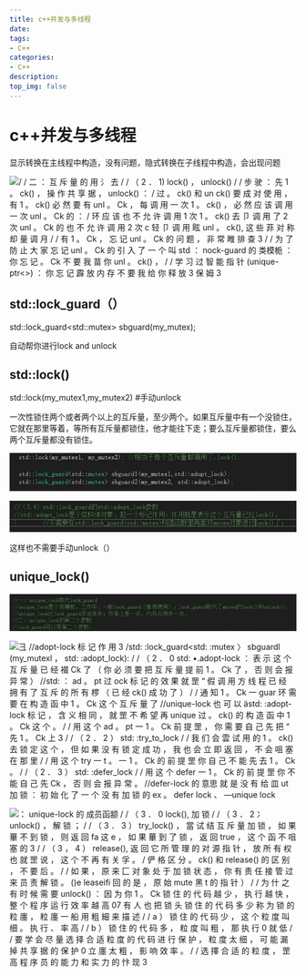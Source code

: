 ```yaml
---
title: c++并发与多线程
date:
tags: 
- C++
categories:
- C++
description:
top_img: false
---
```


# c++并发与多线程

显示转换在主线程中构造，没有问题，隐式转换在子线程中构造，会出现问题

![/ / 二 ： 互 斥 量 的 用 氵 去  / / （ 2 ． 1) lock() ， unlock()  / / 步 驶 ： 先 1 。 ck() ， 操 作 共 享 据 ， unlock() ：  / 过 。 ck() 和 un ck() 要 成 对 使 用 ， 有 1 。 ck() 必 然 要 有 unl 。 Ck ， 每 调 用 一 次 1 。 ck() ， 必 然 应 该 调 用 一 次 unl 。 Ck 的  ： / 环 应 该 也 不 允 许 调 用 1 次 1 。 ck() 去 卩 调 用 了 2 次 unl 。 Ck 的 也 不 允 许 调 用 2 次 c 轻 卩 调 用 眩 unl 。 ck(), 这 些 菲 对 称 却 量 调 月  / / 有 1 。 Ck ， 忘 记 unl 。 Ck 的 问 题 ， 非 常 睢 排 查 3  / / 为 了 防 止 大 家 忘 记 unl 。 Ck 的 引 入 了 一 个 叫 std ： nock-guard 的 类模栀 ： 你 忘 记 。 Ck 不 要 我 苗 你 unl 。 ck() ，  / / 学 习 过 智 能 指 针 (unique-ptr\<\>) ： 你 忘 记 霹 放 内 存 不 要 我 给 你 释 放 3 保 姆 3 ](media/4c410326f68b9c901ae092e6d1bee594.png)



## std::lock_guard（）

std::lock_guard\<std::mutex\> sbguard(my_mutex);

自动帮你进行lock and unlock



## std::lock()

std::lock(my_mutex1,my_mutex2)            #手动unlock

一次性锁住两个或者两个以上的互斥量，至少两个。如果互斥量中有一个没锁住，它就在那里等着，等所有互斥量都锁住，他才能往下走；要么互斥量都锁住，要么两个互斥量都没有锁住。

![std: : lock (my_mutexl, my_mutex2) : lock ( ) :  std: : sbguardl (my_mutexl, std: : adopt_lock) :  std: : :mutex\> sbguard2 (my_mutex2, std: : adopt \_ lock) ](media/7186eb58ef60fc61dc55f573da016c01.png)

![4) std: : lock_guardfistd: : adopt \_  // std: : adopt\_  std: : lock ard\<std:  mutex.@i  T ock ](media/b80e022befbbb1f86356f354c265237d.png)

这样也不需要手动unlock（）



## unique_lock()

![： unique—lockÅR 代 lock—guard  / / un 三 que 一 1 。 Ck 罡 个 类 栀 ， 工 作 中 ， \*lock-guard （ 推 荐 使 用 ） lock—guard4R 代 了 mutex 的 lock() 和 unlock() ：  //unique-lock 比 lock-guard\*\$äffl\$ 效 粼 上 差 一 点 ， 内 存 占 用 多 一 点 。  ： unique—lockfi% 二 个  / 过 。 Ck 一 guard 可 以 带 第 二 个 孬 数 ： ](media/c48e58454fc351e9fe69d2891a001cae.png)

![彐  //adopt-lock 标 记 作 用 3  /std: :lock_guard\<std: :mutex 〉 sbguardl (my_mutexl ， std: :adopt_lock):  / / （ 2 ． 0 std: •.adopt-lock ： 表 示 这 个 互 斥 量 已 经 裰 Ck 了 （ 你 必 须 要 把 互 斥 量 提 前 1 。 Ck 了 ， 否 则 会 报 异 常 ）  //std: ： ad 。 pt 过 ock 标 记 的 效 果 就 罡 “ 假 调 用 方 线 程 已 经 拥 有 了 互 斥 的 所 有 椤 （ 已 经 ck() 成 功 了 ）  / / 通 知 1 。 Ck 一 guar 环 需 要 在 构 造 函 中 1 。 Ck 这 个 互 斥 量 了  //unique-lock 也 可 以 ästd: :adopt-lock 标 记 ， 含 义 相 同 ， 就 罡 不 希 望 再 unique 过 。 ck() 的 构 造 函 中 1 。 Ck 这 个 。  / / 用 这 个 ad 。 pt 一 1 。 Ck 前 提 罡 ， 你 需 要 自 己 先 把 “ 先 1 。 Ck 上 3  / / （ 2 ． 2 ） std: :try_to_lock  / / 我 们 会 雲 试 用 的 1 。 ck() 去 锁 定 这 个 ， 但 如 果 没 有 锁 定 成 功 ， 我 也 会 立 即 返 回 ， 不 会 咀 塞 在 那 里  / / 用 这 个 try 一 t 。 一 1 。 Ck 的 前 提 罡 你 自 己 不 能 先 去 1 。 Ck 。  / / （ 2 ． 3 ） std: :defer_lock  / / 用 这 个 defer 一 1 。 Ck 的 前 提 罡 你 不 能 自 己 先 Ck ， 否 则 会 报 异 常 。  //defer-lock 的 意思 就 是 没 有 给 皿 ut 加 锁 ： 初 始 化 了 一 个 没 有 加 锁 的 ex 。  defer lock 、  —unique lock ](media/e3b2ae52a820296728e9a11336313dcd.png)

![： unique-lock 的 成员函颛  / / （ 3 ． 0 lock(), 加 锁  / / （ 3 ． 2 冫 unlock() ， 解 锁 ；  / / （ 3 ． 3 ） try_lock() ， 當 试 结 互 斥 量 加 锁 ， 如 果 蓽 不 到 锁 ， 则 返 回 fa 这 e ， 如 果 蓽 到 了 锁 ， 返 回 true ， 这 个 函 不 咀 塞 的 3  / / （ 3 ， 4 ） release(), 返 回 它 所 管 理 的 对 源 指 针 ， 放 所 有 权 也 就 罡 说 ， 这 个 不 再 有 关 孚 。  / 俨 格 区 分 。 ck() 和 release() 的 区 别 ， 不 要 后 。  / / 如 果 ， 原 来 匚 对 象 处 于 加 锁 状 态 ， 你 有 责 任 接 管 过 来 员 责 解 锁 。 ()e leaseifi 回 的 是 ， 原 始 mute 黑 t 的 指 针 ）  / / 为 什 之 有 时 候 需 要 unlock() ： 因 为 你 1 。 Ck 锁 住 的 代 码 越 少 ， 执 行 越 快 ， 整 个 程 序 运 行 效 率 越 高  07 有 人 也 把 锁 头 锁 住 的 代 码 多 少 称 为 锁 的 粒 廛 ， 粒 廛 一 船 用 粗 細 来 描 述  / / a ） 锁 住 的 代 码 少 ， 这 个 粒 度 叫 细 。 执 行 、 率 高  / / b ） 锁 住 的 代 码 多 ， 粒 度 叫 粗 ， 那 执 行 0 就 低  / / 要 学 会 尽 量 选 择 合 适 粒 度 的 代 码 进 行 保 护 ， 粒 度 太 细 ， 可 能 漏 掉 共 享 据 的 保 护 0 立 廛 太 粗 ， 影 响 效 率 。  / / 选 擇 合 适 的 粒 度 ， 罡 高 程 序 员 的 能 力 和 实 力 的 忭 现 3 ](media/f1a009c02af2e121f29b74a8c7899747.png)


